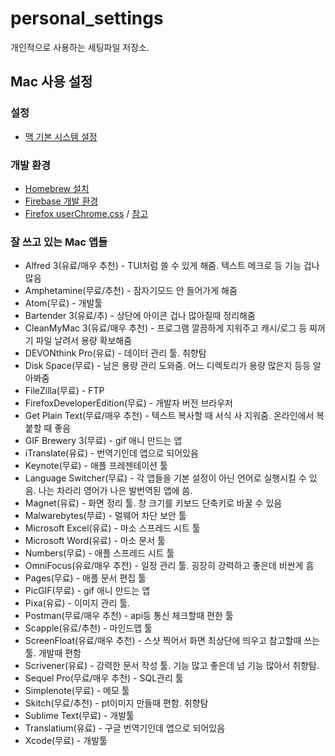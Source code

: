 # personal_settings

개인적으로 사용하는 세팅파일 저장소.

## Mac 사용 설정
### 설정
- [맥 기본 시스템 설정](./mac/system_settings.md)

### 개발 환경
- [Homebrew 설치](https://brew.sh/index_ko.html)
- [Firebase 개발 환경](./firebase/firebase.md)
- [Firefox userChrome.css](./firefox/userChrome.css) / [참고](https://centell.github.io/firefox/2017/11/17/firefox-chromecss.html)

### 잘 쓰고 있는 Mac 앱들

- Alfred 3(유료/매우 추천) - TUI처럼 쓸 수 있게 해줌. 텍스트 메크로 등 기능 겁나많음
- Amphetamine(무료/추천) - 잠자기모드 안 들어가게 해줌
- Atom(무료) - 개발툴
- Bartender 3(유료/추) - 상단에 아이콘 겁나 많아질때 정리해줌
- CleanMyMac 3(유료/매우 추천) - 프로그램 깔끔하게 지워주고 캐시/로그 등 찌꺼기 파일 날려서 용량 확보해줌
- DEVONthink Pro(유료) - 데이터 관리 툴. 취향탐
- Disk Space(무료) - 남은 용량 관리 도와줌. 어느 디렉토리가 용량 많은지 등등 알아봐줌
- FileZilla(무료) - FTP
- FirefoxDeveloperEdition(무료) - 개발자 버전 브라우저
- Get Plain Text(무료/매우 추천) - 텍스트 복사할 때 서식 사 지워줌. 온라인에서 복붙할 때 좋음
- GIF Brewery 3(무료) - gif 애니 만드는 앱
- iTranslate(유료) - 번역기인데 앱으로 되어있음
- Keynote(무료) - 애플 프레젠테이션 툴
- Language Switcher(무료) - 각 앱들을 기본 설정이 아닌 언어로 실행시킬 수 있음. 나는 차라리 영어가 나은 발번역된 앱에 씀.
- Magnet(유료) - 화면 정리 툴. 창 크기를 키보드 단축키로 바꿀 수 있음
- Malwarebytes(무료) - 멀웨어 차단 보안 툴
- Microsoft Excel(유료) - 마소 스프레드 시트 툴
- Microsoft Word(유료) - 마소 문서 툴
- Numbers(무료) - 애플 스프레드 시트 툴
- OmniFocus(유료/매우 추천) - 일정 관리 툴. 굉장히 강력하고 좋은데 비싼게 흠
- Pages(무료) - 애플 문서 편집 툴
- PicGIF(무료) - gif 애니 만드는 앱
- Pixa(유료) - 이미지 관리 툴.
- Postman(무료/매우 추천) - api등 통신 체크할때 편한 툴
- Scapple(유료/추천) - 마인드맵 툴
- ScreenFloat(유료/매우 추천) - 스샷 찍어서 화면 최상단에 띄우고 참고할때 쓰는 툴. 개발때 편함
- Scrivener(유료) - 강력한 문서 작성 툴. 기능 많고 좋은데 넘 기능 많아서 취향탐.
- Sequel Pro(무료/매우 추천) - SQL관리 툴
- Simplenote(무료) - 메모 툴
- Skitch(무료/추천) - pt이미지 만들때 편함. 취향탐
- Sublime Text(무료) - 개발툴
- Translatium(유료) - 구글 번역기인데 앱으로 되어있음
- Xcode(무료) - 개발툴
